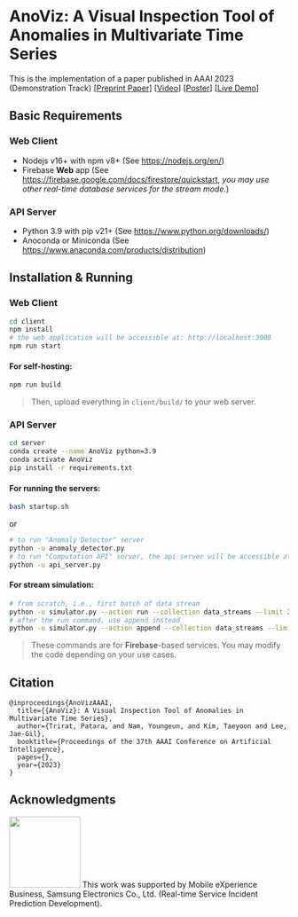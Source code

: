 # AnoViz: A Visual Inspection Tool of Anomalies in Multivariate Time Series

This is the implementation of a paper published in AAAI 2023 (Demonstration Track) [[Preprint Paper](https://time-cad.web.app/files/AnoViz_AAAI23_Paper.pdf)] [[Video](https://www.youtube.com/watch?v=fOHZO3xiMAA)] [[Poster](https://time-cad.web.app/files/AnoViz_AAAI23_Poster.pdf)] [[Live Demo](https://time-cad.web.app)]

## Basic Requirements
### Web Client
- Nodejs v16+ with npm v8+ (See https://nodejs.org/en/)
- Firebase **Web** app (See https://firebase.google.com/docs/firestore/quickstart, *you may use other real-time database services for the stream mode.*)
### API Server
- Python 3.9 with pip v21+ (See https://www.python.org/downloads/)
- Anoconda or Miniconda (See https://www.anaconda.com/products/distribution)

## Installation & Running
### Web Client
```bash
cd client
npm install
# the web application will be accessible at: http://localhost:3000
npm run start
```
#### For self-hosting: 
```bash
npm run build
```
> Then, upload everything in `client/build/` to your web server.
### API Server
```bash
cd server
conda create --name AnoViz python=3.9
conda activate AnoViz
pip install -r requirements.txt
```
#### For running the servers:
```bash
bash startup.sh
```
or
```bash
# to run "Anomaly Detector" server
python -u anomaly_detector.py
# to run "Computation API" server, the api server will be accessible at: http://localhost:5555
python -u api_server.py
```
#### For stream simulation:
```bash
# from scratch, i.e., first batch of data stream
python -u simulator.py --action run --collection data_streams --limit 360
# after the run command, use append instead
python -u simulator.py --action append --collection data_streams --limit 36
```
> These commands are for **Firebase**-based services. You may modify the code depending on your use cases.

## Citation
```
@inproceedings{AnoVizAAAI,
  title={{AnoViz}: A Visual Inspection Tool of Anomalies in Multivariate Time Series},
  author={Trirat, Patara, and Nam, Youngeun, and Kim, Taeyoon and Lee, Jae-Gil},
  booktitle={Proceedings of the 37th AAAI Conference on Artificial Intelligence},
  pages={},
  year={2023}
}
```

## Acknowledgments
<img src="https://time-cad.web.app/static/media/samsung_logo.27a04fee8d4a4d941f86.png"  width="128">
This work was supported by Mobile eXperience Business, Samsung Electronics Co., Ltd. (Real-time Service Incident Prediction Development).
